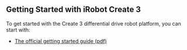 Getting Started with iRobot Create 3
------------------------------------

To get started with the Create 3 differential drive robot platform, you can start with:

- [The official getting started guide (pdf)](Create3-Welcome-Guide.pdf)
